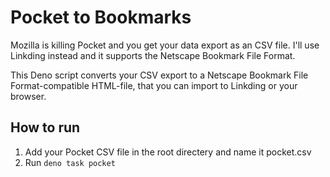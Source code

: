 # Pocket to Bookmarks

Mozilla is killing Pocket and you get your data export as an CSV file. I'll use Linkding instead and it supports the Netscape Bookmark File Format.

This Deno script converts your CSV export to a Netscape Bookmark File Format-compatible HTML-file, that you can import to Linkding or your browser.

## How to run

1. Add your Pocket CSV file in the root directery and name it pocket.csv
2. Run `deno task pocket`

